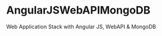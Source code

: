 AngularJSWebAPIMongoDB
======================

Web Application Stack with Angular JS, WebAPI &amp; MongoDB
